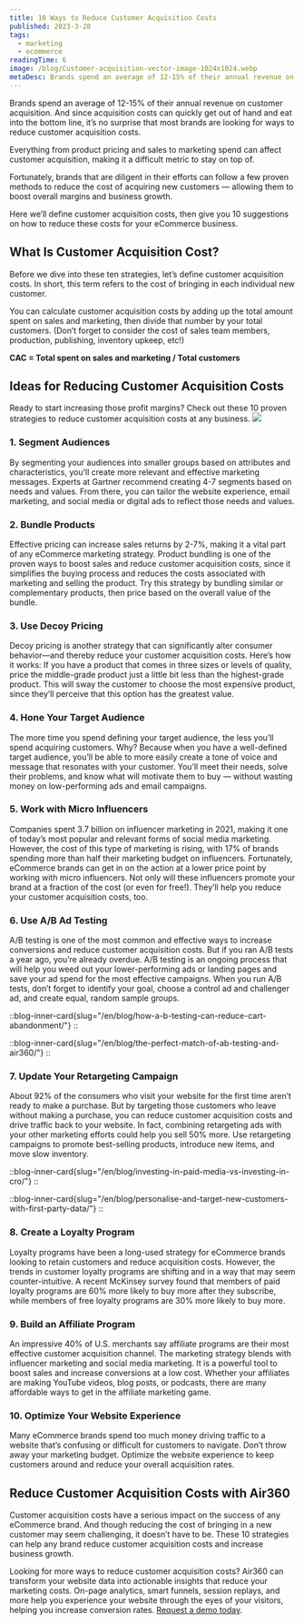 ```yaml
---
title: 10 Ways to Reduce Customer Acquisition Costs
published: 2023-3-28
tags:
  - marketing
  - ecommerce
readingTime: 6
image: /blog/Customer-acquisition-vector-image-1024x1024.webp
metaDesc: Brands spend an average of 12-15% of their annual revenue on customer acquisition. And since acquisition costs can quickly get out of hand and eat into the bottom line, it’s no surprise that most brands are looking for ways to reduce customer acquisition costs.
---
```


Brands spend an average of 12-15% of their annual revenue on customer acquisition. And since acquisition costs can quickly get out of hand and eat into the bottom line, it’s no surprise that most brands are looking for ways to reduce customer acquisition costs.

Everything from product pricing and sales to marketing spend can affect customer acquisition, making it a difficult metric to stay on top of.

Fortunately, brands that are diligent in their efforts can follow a few proven methods to reduce the cost of acquiring new customers — allowing them to boost overall margins and business growth.

Here we’ll define customer acquisition costs, then give you 10 suggestions on how to reduce these costs for your eCommerce business.

## What Is Customer Acquisition Cost?
Before we dive into these ten strategies, let’s define customer acquisition costs. In short, this term refers to the cost of bringing in each individual new customer.

You can calculate customer acquisition costs by adding up the total amount spent on sales and marketing, then divide that number by your total customers. (Don’t forget to consider the cost of sales team members, production, publishing, inventory upkeep, etc!)

**CAC = Total spent on sales and marketing / Total customers**
## Ideas for Reducing Customer Acquisition Costs
Ready to start increasing those profit margins? Check out these 10 proven strategies to reduce customer acquisition costs at any business.
![](/blog/personas-ecommerce.webp)

### 1. Segment Audiences
By segmenting your audiences into smaller groups based on attributes and characteristics, you’ll create more relevant and effective marketing messages. Experts at Gartner recommend creating 4-7 segments based on needs and values. From there, you can tailor the website experience, email marketing, and social media or digital ads to reflect those needs and values.

### 2. Bundle Products
Effective pricing can increase sales returns by 2-7%, making it a vital part of any eCommerce marketing strategy. Product bundling is one of the proven ways to boost sales and reduce customer acquisition costs, since it simplifies the buying process and reduces the costs associated with marketing and selling the product. Try this strategy by bundling similar or complementary products, then price based on the overall value of the bundle.

### 3. Use Decoy Pricing
Decoy pricing is another strategy that can significantly alter consumer behavior—and thereby reduce your customer acquisition costs. Here’s how it works: If you have a product that comes in three sizes or levels of quality, price the middle-grade product just a little bit less than the highest-grade product. This will sway the customer to choose the most expensive product, since they’ll perceive that this option has the greatest value.

### 4. Hone Your Target Audience
The more time you spend defining your target audience, the less you’ll spend acquiring customers. Why? Because when you have a well-defined target audience, you’ll be able to more easily create a tone of voice and message that resonates with your customer. You’ll meet their needs, solve their problems, and know what will motivate them to buy — without wasting money on low-performing ads and email campaigns.

### 5. Work with Micro Influencers
Companies spent 3.7 billion on influencer marketing in 2021, making it one of today’s most popular and relevant forms of social media marketing. However, the cost of this type of marketing is rising, with 17% of brands spending more than half their marketing budget on influencers. Fortunately, eCommerce brands can get in on the action at a lower price point by working with micro influencers. Not only will these influencers promote your brand at a fraction of the cost (or even for free!). They’ll help you reduce your customer acquisition costs, too.

### 6. Use A/B Ad Testing
A/B testing is one of the most common and effective ways to increase conversions and reduce customer acquisition costs. But if you ran A/B tests a year ago, you’re already overdue. A/B testing is an ongoing process that will help you weed out your lower-performing ads or landing pages and save your ad spend for the most effective campaigns. When you run A/B tests, don’t forget to identify your goal, choose a control ad and challenger ad, and create equal, random sample groups.

::blog-inner-card{slug="/en/blog/how-a-b-testing-can-reduce-cart-abandonment/"}
::

::blog-inner-card{slug="/en/blog/the-perfect-match-of-ab-testing-and-air360/"}
::

### 7. Update Your Retargeting Campaign
About 92% of the consumers who visit your website for the first time aren’t ready to make a purchase. But by targeting those customers who leave without making a purchase, you can reduce customer acquisition costs and drive traffic back to your website. In fact, combining retargeting ads with your other marketing efforts could help you sell 50% more. Use retargeting campaigns to promote best-selling products, introduce new items, and move slow inventory.

::blog-inner-card{slug="/en/blog/investing-in-paid-media-vs-investing-in-cro/"}
::

::blog-inner-card{slug="/en/blog/personalise-and-target-new-customers-with-first-party-data/"}
::

### 8. Create a Loyalty Program
Loyalty programs have been a long-used strategy for eCommerce brands looking to retain customers and reduce acquisition costs. However, the trends in customer loyalty programs are shifting and in a way that may seem counter-intuitive. A recent McKinsey survey found that members of paid loyalty programs are 60% more likely to buy more after they subscribe, while members of free loyalty programs are 30% more likely to buy more.

### 9. Build an Affiliate Program
An impressive 40% of U.S. merchants say affiliate programs are their most effective customer acquisition channel. The marketing strategy blends with influencer marketing and social media marketing. It is a powerful tool to boost sales and increase conversions at a low cost. Whether your affiliates are making YouTube videos, blog posts, or podcasts, there are many affordable ways to get in the affiliate marketing game.

### 10. Optimize Your Website Experience
Many eCommerce brands spend too much money driving traffic to a website that’s confusing or difficult for customers to navigate. Don’t throw away your marketing budget. Optimize the website experience to keep customers around and reduce your overall acquisition rates.

## Reduce Customer Acquisition Costs with Air360
Customer acquisition costs have a serious impact on the success of any eCommerce brand. And though reducing the cost of bringing in a new customer may seem challenging, it doesn’t have to be. These 10 strategies can help any brand reduce customer acquisition costs and increase business growth.

Looking for more ways to reduce customer acquisition costs? Air360 can transform your website data into actionable insights that reduce your marketing costs. On-page analytics, smart funnels, session replays, and more help you experience your website through the eyes of your visitors, helping you increase conversion rates. [Request a demo today](/en/request-demo).

